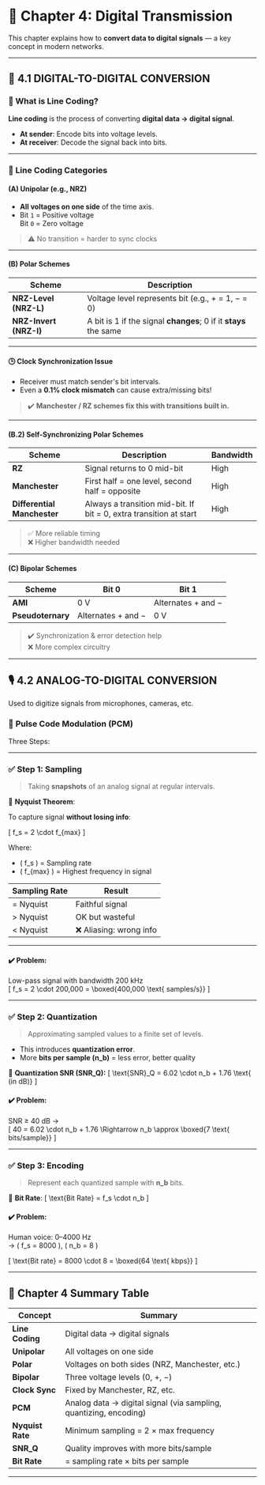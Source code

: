 # 📘 Chapter 4: Digital Transmission

 This chapter explains how to **convert data to digital signals** — a key concept in modern networks.
 
---

## 🧩 **4.1 DIGITAL-TO-DIGITAL CONVERSION**

### 🔄 What is Line Coding?

**Line coding** is the process of converting **digital data → digital signal**.

- **At sender**: Encode bits into voltage levels.
- **At receiver**: Decode the signal back into bits.

---

### 🧭 Line Coding Categories

#### (A) **Unipolar (e.g., NRZ)**

- **All voltages on one side** of the time axis.
- Bit `1` = Positive voltage  
  Bit `0` = Zero voltage

> ⚠️ No transition = harder to sync clocks

---

#### (B) **Polar Schemes**

| Scheme | Description |
|--------|-------------|
| **NRZ-Level (NRZ-L)** | Voltage level represents bit (e.g., + = 1, − = 0) |
| **NRZ-Invert (NRZ-I)** | A bit is 1 if the signal **changes**; 0 if it **stays** the same |

---

#### 🕒 Clock Synchronization Issue

- Receiver must match sender's bit intervals.
- Even a **0.1% clock mismatch** can cause extra/missing bits!

> ✔️ **Manchester / RZ schemes fix this with transitions built in.**

---

#### (B.2) **Self-Synchronizing Polar Schemes**

| Scheme | Description | Bandwidth |
|--------|-------------|-----------|
| **RZ** | Signal returns to 0 mid-bit | High |
| **Manchester** | First half = one level, second half = opposite | High |
| **Differential Manchester** | Always a transition mid-bit. If bit = 0, extra transition at start | High |

> ✅ More reliable timing  
> ❌ Higher bandwidth needed

---

#### (C) **Bipolar Schemes**

| Scheme | Bit 0 | Bit 1 |
|--------|-------|-------|
| **AMI** | 0 V | Alternates + and − |
| **Pseudoternary** | Alternates + and − | 0 V |

> ✔️ Synchronization & error detection help  
> ❌ More complex circuitry

---

## 🎙️ **4.2 ANALOG-TO-DIGITAL CONVERSION**

Used to digitize signals from microphones, cameras, etc.

### 🔁 **Pulse Code Modulation (PCM)**

Three Steps:

---

### ✅ Step 1: **Sampling**

> Taking **snapshots** of an analog signal at regular intervals.

🧠 **Nyquist Theorem**:

To capture signal **without losing info**:

\[
f_s = 2 \cdot f_{max}
\]

Where:
- \( f_s \) = Sampling rate  
- \( f_{max} \) = Highest frequency in signal

| Sampling Rate | Result |
|---------------|--------|
| = Nyquist | Faithful signal |
| > Nyquist | OK but wasteful |
| < Nyquist | ❌ Aliasing: wrong info |

---

#### ✔️ Problem:
Low-pass signal with bandwidth 200 kHz  
\[
f_s = 2 \cdot 200,000 = \boxed{400,000 \text{ samples/s}}
\]

---

### ✅ Step 2: **Quantization**

> Approximating sampled values to a finite set of levels.

- This introduces **quantization error**.
- More **bits per sample (n_b)** = less error, better quality

📌 **Quantization SNR (SNR_Q):**
\[
\text{SNR}_Q = 6.02 \cdot n_b + 1.76 \text{ (in dB)}
\]

#### ✔️ Problem:
SNR ≥ 40 dB →  
\[
40 = 6.02 \cdot n_b + 1.76 \Rightarrow n_b \approx \boxed{7 \text{ bits/sample}}
\]

---

### ✅ Step 3: **Encoding**

> Represent each quantized sample with **n_b** bits.

📌 **Bit Rate**:
\[
\text{Bit Rate} = f_s \cdot n_b
\]

#### ✔️ Problem:
Human voice: 0–4000 Hz  
→ \( f_s = 8000 \), \( n_b = 8 \)

\[
\text{Bit rate} = 8000 \cdot 8 = \boxed{64 \text{ kbps}}
\]

---

## 🧠 Chapter 4 Summary Table

| Concept | Summary |
|--------|---------|
| **Line Coding** | Digital data → digital signals |
| **Unipolar** | All voltages on one side |
| **Polar** | Voltages on both sides (NRZ, Manchester, etc.) |
| **Bipolar** | Three voltage levels (0, +, −) |
| **Clock Sync** | Fixed by Manchester, RZ, etc. |
| **PCM** | Analog data → digital signal (via sampling, quantizing, encoding) |
| **Nyquist Rate** | Minimum sampling = 2 × max frequency |
| **SNR_Q** | Quality improves with more bits/sample |
| **Bit Rate** | = sampling rate × bits per sample |

---